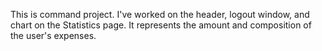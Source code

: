 This is command project. I've worked on the header, logout window, and chart on
the Statistics page. It represents the amount and composition of the user's
expenses.
